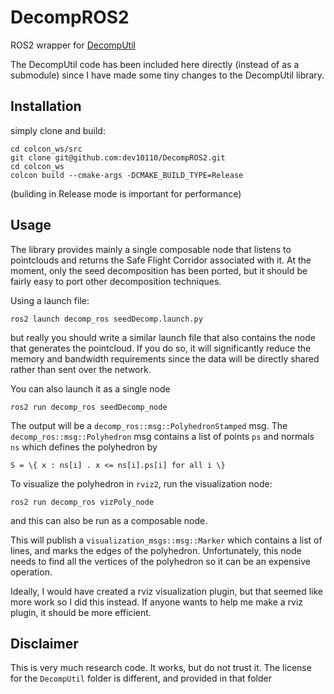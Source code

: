# DecompROS2

ROS2 wrapper for [DecompUtil](https://github.com/sikang/DecompUtil)

The DecompUtil code has been included here directly (instead of as a submodule) since I have made some tiny changes to the DecompUtil library. 

## Installation
simply clone and build:
```
cd colcon_ws/src
git clone git@github.com:dev10110/DecompROS2.git
cd colcon_ws
colcon build --cmake-args -DCMAKE_BUILD_TYPE=Release
```
(building in Release mode is important for performance)

## Usage
The library provides mainly a single composable node that listens to pointclouds and returns the Safe Flight Corridor associated with it. At the moment, only the seed decomposition has been ported, but it should be fairly easy to port other decomposition techniques. 

Using a launch file:
```
ros2 launch decomp_ros seedDecomp.launch.py
```
but really you should write a similar launch file that also contains the node that generates the pointcloud. If you do so, it will significantly reduce the memory and bandwidth requirements since the data will be directly shared rather than sent over the network. 

You can also launch it as a single node
```
ros2 run decomp_ros seedDecomp_node
```
The output will be a `decomp_ros::msg::PolyhedronStamped` msg. The `decomp_ros::msg::Polyhedron` msg contains a list of points `ps` and normals `ns` which defines the polyhedron by
```
S = \{ x : ns[i] . x <= ns[i].ps[i] for all i \}
```

To visualize the polyhedron in `rviz2`, run the visualization node:
```
ros2 run decomp_ros vizPoly_node
```
and this can also be run as a composable node. 

This will publish a `visualization_msgs::msg::Marker` which contains a list of lines, and marks the edges of the polyhedron. Unfortunately, this node needs to find all the vertices of the polyhedron so it can be an expensive operation. 

Ideally, I would have created a rviz visualization plugin, but that seemed like more work so I did this instead. If anyone wants to help me make a rviz plugin, it should be more efficient. 

## Disclaimer
This is very much research code. It works, but do not trust it.  The license for the `DecompUtil` folder is different, and provided in that folder
